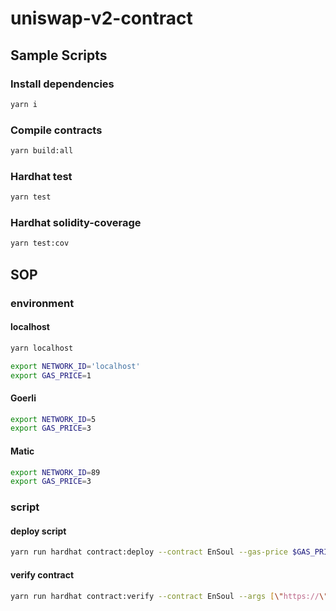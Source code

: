 # uniswap-v2-contract

## Sample Scripts
### Install dependencies
```bash
yarn i
```

### Compile contracts
```bash
yarn build:all
```

### Hardhat test
```bash
yarn test 
```

### Hardhat solidity-coverage
```bash
yarn test:cov
```

## SOP
### environment
#### localhost 
``` bash
yarn localhost

export NETWORK_ID='localhost'
export GAS_PRICE=1
```

#### Goerli
``` bash
export NETWORK_ID=5
export GAS_PRICE=3
```

#### Matic
``` bash
export NETWORK_ID=89
export GAS_PRICE=3
```

### script

#### deploy script
```bash
yarn run hardhat contract:deploy --contract EnSoul --gas-price $GAS_PRICE --args [\"https://\"] --network $NETWORK_ID
```

#### verify contract
```bash
yarn run hardhat contract:verify --contract EnSoul --args [\"https://\"] --network $NETWORK_ID
```
